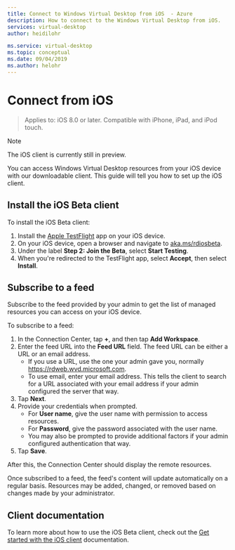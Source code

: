 ```yaml
---
title: Connect to Windows Virtual Desktop from iOS  - Azure
description: How to connect to the Windows Virtual Desktop from iOS.
services: virtual-desktop
author: heidilohr

ms.service: virtual-desktop
ms.topic: conceptual
ms.date: 09/04/2019
ms.author: helohr
---
```

# Connect from iOS

> Applies to: iOS 8.0 or later. Compatible with iPhone, iPad, and iPod touch.

>[!NOTE]
> The iOS client is currently still in preview.

You can access Windows Virtual Desktop resources from your iOS device with our downloadable client. This guide will tell you how to set up the iOS client.

## Install the iOS Beta client
To install the iOS Beta client:

1. Install the [Apple TestFlight](https://apps.apple.com/us/app/testflight/id899247664) app on your iOS device.
2. On your iOS device, open a browser and navigate to [aka.ms/rdiosbeta](https://aka.ms/rdiosbeta).
3. Under the label **Step 2: Join the Beta**, select **Start Testing**.
4. When you're redirected to the TestFlight app, select **Accept**, then select **Install**.

## Subscribe to a feed

Subscribe to the feed provided by your admin to get the list of managed resources you can access on your iOS device.

To subscribe to a feed:

1. In the Connection Center, tap **+**, and then tap **Add Workspace**.
2. Enter the feed URL into the **Feed URL** field. The feed URL can be either a URL or an email address.
   - If you use a URL, use the one your admin gave you, normally https://rdweb.wvd.microsoft.com.
   - To use email, enter your email address. This tells the client to search for a URL associated with your email address if your admin configured the server that way.
3. Tap **Next**.
4. Provide your credentials when prompted.
   - For **User name**, give the user name with permission to access resources.
   - For **Password**, give the password associated with the user name.
   - You may also be prompted to provide additional factors if your admin configured authentication that way.
5. Tap **Save**.

After this, the Connection Center should display the remote resources.

Once subscribed to a feed, the feed's content will update automatically on a regular basis. Resources may be added, changed, or removed based on changes made by your administrator.

## Client documentation

To learn more about how to use the iOS Beta client, check out the [Get started with the iOS client](https://docs.microsoft.com/windows-server/remote/remote-desktop-services/clients/remote-desktop-ios) documentation.
